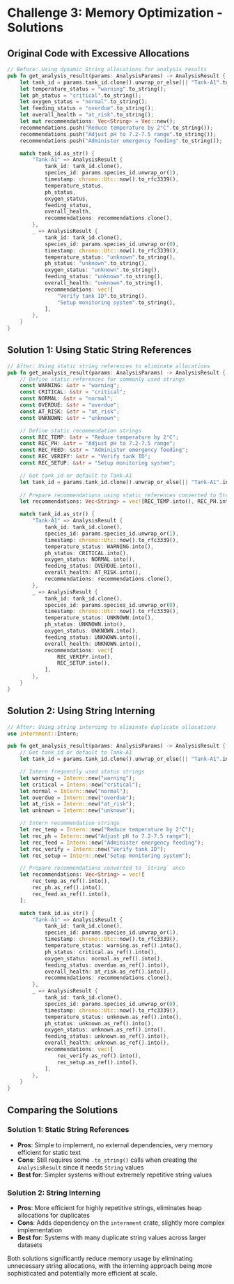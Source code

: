 # Challenge 3: Memory Optimization - Solutions

## Original Code with Excessive Allocations

```rust
// Before: Using dynamic String allocations for analysis results
pub fn get_analysis_result(params: AnalysisParams) -> AnalysisResult {
    let tank_id = params.tank_id.clone().unwrap_or_else(|| "Tank-A1".to_string());
    let temperature_status = "warning".to_string();
    let ph_status = "critical".to_string();
    let oxygen_status = "normal".to_string();
    let feeding_status = "overdue".to_string();
    let overall_health = "at_risk".to_string();
    let mut recommendations: Vec<String> = Vec::new();
    recommendations.push("Reduce temperature by 2°C".to_string());
    recommendations.push("Adjust pH to 7.2-7.5 range".to_string());
    recommendations.push("Administer emergency feeding".to_string());

    match tank_id.as_str() {
        "Tank-A1" => AnalysisResult {
            tank_id: tank_id.clone(),
            species_id: params.species_id.unwrap_or(1),
            timestamp: chrono::Utc::now().to_rfc3339(),
            temperature_status,
            ph_status,
            oxygen_status,
            feeding_status,
            overall_health,
            recommendations: recommendations.clone(),
        },
        _ => AnalysisResult {
            tank_id: tank_id.clone(),
            species_id: params.species_id.unwrap_or(0),
            timestamp: chrono::Utc::now().to_rfc3339(),
            temperature_status: "unknown".to_string(),
            ph_status: "unknown".to_string(),
            oxygen_status: "unknown".to_string(),
            feeding_status: "unknown".to_string(),
            overall_health: "unknown".to_string(),
            recommendations: vec![
                "Verify tank ID".to_string(),
                "Setup monitoring system".to_string(),
            ],
        },
    }
}
```

## Solution 1: Using Static String References

```rust
// After: Using static string references to eliminate allocations
pub fn get_analysis_result(params: AnalysisParams) -> AnalysisResult {
    // Define static references for commonly used strings
    const WARNING: &str = "warning";
    const CRITICAL: &str = "critical";
    const NORMAL: &str = "normal";
    const OVERDUE: &str = "overdue";
    const AT_RISK: &str = "at_risk";
    const UNKNOWN: &str = "unknown";

    // Define static recommendation strings
    const REC_TEMP: &str = "Reduce temperature by 2°C";
    const REC_PH: &str = "Adjust pH to 7.2-7.5 range";
    const REC_FEED: &str = "Administer emergency feeding";
    const REC_VERIFY: &str = "Verify tank ID";
    const REC_SETUP: &str = "Setup monitoring system";

    // Get tank_id or default to Tank-A1
    let tank_id = params.tank_id.clone().unwrap_or_else(|| "Tank-A1".into());
    
    // Prepare recommendations using static references converted to String
    let recommendations: Vec<String> = vec![REC_TEMP.into(), REC_PH.into(), REC_FEED.into()];

    match tank_id.as_str() {
        "Tank-A1" => AnalysisResult {
            tank_id: tank_id.clone(),
            species_id: params.species_id.unwrap_or(1),
            timestamp: chrono::Utc::now().to_rfc3339(),
            temperature_status: WARNING.into(),
            ph_status: CRITICAL.into(),
            oxygen_status: NORMAL.into(),
            feeding_status: OVERDUE.into(),
            overall_health: AT_RISK.into(),
            recommendations: recommendations.clone(),
        },
        _ => AnalysisResult {
            tank_id: tank_id.clone(),
            species_id: params.species_id.unwrap_or(0),
            timestamp: chrono::Utc::now().to_rfc3339(),
            temperature_status: UNKNOWN.into(),
            ph_status: UNKNOWN.into(),
            oxygen_status: UNKNOWN.into(),
            feeding_status: UNKNOWN.into(),
            overall_health: UNKNOWN.into(),
            recommendations: vec![
                REC_VERIFY.into(),
                REC_SETUP.into(),
            ],
        },
    }
}
```

## Solution 2: Using String Interning

```rust
// After: Using string interning to eliminate duplicate allocations
use internment::Intern;

pub fn get_analysis_result(params: AnalysisParams) -> AnalysisResult {
    // Get tank_id or default to Tank-A1
    let tank_id = params.tank_id.clone().unwrap_or_else(|| "Tank-A1".into());

    // Intern frequently used status strings
    let warning = Intern::new("warning");
    let critical = Intern::new("critical");
    let normal = Intern::new("normal");
    let overdue = Intern::new("overdue");
    let at_risk = Intern::new("at_risk");
    let unknown = Intern::new("unknown");

    // Intern recommendation strings
    let rec_temp = Intern::new("Reduce temperature by 2°C");
    let rec_ph = Intern::new("Adjust pH to 7.2-7.5 range");
    let rec_feed = Intern::new("Administer emergency feeding");
    let rec_verify = Intern::new("Verify tank ID");
    let rec_setup = Intern::new("Setup monitoring system");

    // Prepare recommendations converted to `String` once
    let recommendations: Vec<String> = vec![
        rec_temp.as_ref().into(),
        rec_ph.as_ref().into(),
        rec_feed.as_ref().into(),
    ];

    match tank_id.as_str() {
        "Tank-A1" => AnalysisResult {
            tank_id: tank_id.clone(),
            species_id: params.species_id.unwrap_or(1),
            timestamp: chrono::Utc::now().to_rfc3339(),
            temperature_status: warning.as_ref().into(),
            ph_status: critical.as_ref().into(),
            oxygen_status: normal.as_ref().into(),
            feeding_status: overdue.as_ref().into(),
            overall_health: at_risk.as_ref().into(),
            recommendations: recommendations.clone(),
        },
        _ => AnalysisResult {
            tank_id: tank_id.clone(),
            species_id: params.species_id.unwrap_or(0),
            timestamp: chrono::Utc::now().to_rfc3339(),
            temperature_status: unknown.as_ref().into(),
            ph_status: unknown.as_ref().into(),
            oxygen_status: unknown.as_ref().into(),
            feeding_status: unknown.as_ref().into(),
            overall_health: unknown.as_ref().into(),
            recommendations: vec![
                rec_verify.as_ref().into(),
                rec_setup.as_ref().into(),
            ],
        },
    }
}
```

## Comparing the Solutions

### Solution 1: Static String References
- **Pros**: Simple to implement, no external dependencies, very memory efficient for static text
- **Cons**: Still requires some `.to_string()` calls when creating the `AnalysisResult` since it needs `String` values
- **Best for**: Simpler systems without extremely repetitive string values

### Solution 2: String Interning
- **Pros**: More efficient for highly repetitive strings, eliminates heap allocations for duplicates
- **Cons**: Adds dependency on the `internment` crate, slightly more complex implementation
- **Best for**: Systems with many duplicate string values across larger datasets

Both solutions significantly reduce memory usage by eliminating unnecessary string allocations, with the interning approach being more sophisticated and potentially more efficient at scale.
